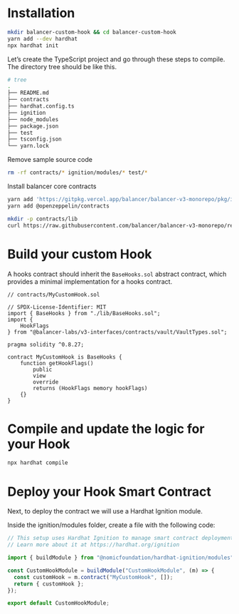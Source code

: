 # Installation

```bash
mkdir balancer-custom-hook && cd balancer-custom-hook
yarn add --dev hardhat
npx hardhat init
```

Let’s create the TypeScript project and go through these steps to compile.
The directory tree should be like this.

```bash
# tree
.
├── README.md
├── contracts
├── hardhat.config.ts
├── ignition
├── node_modules
├── package.json
├── test
├── tsconfig.json
└── yarn.lock
```

Remove sample source code

```bash
rm -rf contracts/* ignition/modules/* test/*
```

Install balancer core contracts

```bash
yarn add 'https://gitpkg.vercel.app/balancer/balancer-v3-monorepo/pkg/interfaces?main'
yarn add @openzeppelin/contracts

mkdir -p contracts/lib
curl https://raw.githubusercontent.com/balancer/balancer-v3-monorepo/refs/heads/main/pkg/vault/contracts/BaseHooks.sol  -o contracts/lib/BaseHooks.sol
```

# Build your custom Hook

A hooks contract should inherit the `BaseHooks.sol` abstract contract, which provides a minimal implementation for a hooks contract.

```solidity
// contracts/MyCustomHook.sol

// SPDX-License-Identifier: MIT
import { BaseHooks } from "./lib/BaseHooks.sol";
import {
    HookFlags
} from "@balancer-labs/v3-interfaces/contracts/vault/VaultTypes.sol";

pragma solidity ^0.8.27;

contract MyCustomHook is BaseHooks {
    function getHookFlags()
        public
        view
        override
        returns (HookFlags memory hookFlags)
    {}
}
```

# Compile and update the logic for your Hook

```bash
npx hardhat compile
```

# Deploy your Hook Smart Contract

Next, to deploy the contract we will use a Hardhat Ignition module.

Inside the ignition/modules folder, create a file with the following code:

```typescript
// This setup uses Hardhat Ignition to manage smart contract deployments.
// Learn more about it at https://hardhat.org/ignition

import { buildModule } from "@nomicfoundation/hardhat-ignition/modules";

const CustomHookModule = buildModule("CustomHookModule", (m) => {
  const customHook = m.contract("MyCustomHook", []);
  return { customHook };
});

export default CustomHookModule;
```
